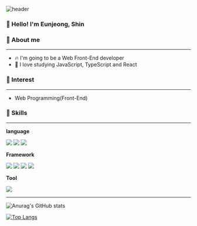 ![header](https://capsule-render.vercel.app/api?type=waving&color=auto&height=300&section=header&text=Welcome!%20Enjoy&fontSize=70)
### 👋 Hello! I'm Eunjeong, Shin 
    

### :girl: About me
---
* :fire: I'm going to be a Web Front-End developer
* :purple_heart: I love studying JavaScript, TypeScript and React


### :eyes: Interest
---

* Web Programming(Front-End)



### :muscle: Skills
---
**language**

<img src="https://img.shields.io/badge/JavaScript-F7DF1E?style=flat-square&logo=JavaScript&logoColor=white"/>   <img src="https://img.shields.io/badge/Java-007396?style=flat-square&logo=Java&logoColor=white"/>   <img src="https://img.shields.io/badge/Python-3776AB?style=flat-square&logo=Python&logoColor=white"/>

**Framework**

<img src="https://img.shields.io/badge/React-3776AB?style=flat-square&logo=React&logoColor=white"/>  <img src="https://img.shields.io/badge/Spring Boot-6DB33F?style=flat-square&logo=Spring Boot&logoColor=white"/>   <img src="https://img.shields.io/badge/Vue.js-4FC08D?style=flat-square&logo=Vue.js&logoColor=white"/>   <img src="https://img.shields.io/badge/TypeScript-3178C6?style=flat-square&logo=TypeScript&logoColor=white"/>

**Tool**

<img src="https://img.shields.io/badge/Git-F05032?style=flat-square&logo=Git&logoColor=white"/>

---

![Anurag's GitHub stats](https://github-readme-stats.vercel.app/api?username=ejshin2ya&show_icons=true&theme=radical)

[![Top Langs](https://github-readme-stats.vercel.app/api/top-langs/?username=ejshin2ya&layout=compact)](https://github.com/anuraghazra/github-readme-stats)


<!--
**ejshin2ya/ejshin2ya** is a ✨ _special_ ✨ repository because its `README.md` (this file) appears on your GitHub profile.

Here are some ideas to get you started:

- 🔭 I’m currently working on ...
- 🌱 I’m currently learning ...
- 👯 I’m looking to collaborate on ...
- 🤔 I’m looking for help with ...
- 💬 Ask me about ...
- 📫 How to reach me: ...
- 😄 Pronouns: ...
- ⚡ Fun fact: ...
-->
